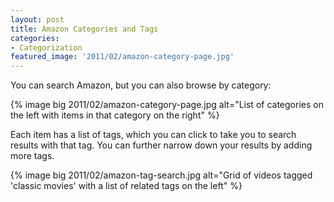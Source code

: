 ```yaml
---
layout: post
title: Amazon Categories and Tags
categories:
- Categorization
featured_image: '2011/02/amazon-category-page.jpg'
---
```

You can search Amazon, but you can also browse by category:

{% image big 2011/02/amazon-category-page.jpg alt="List of categories on the left with items in that category on the right" %}

Each item has a list of tags, which you can click to take you to search results with that tag. You can further narrow down your results by adding more tags.

{% image big 2011/02/amazon-tag-search.jpg alt="Grid of videos tagged 'classic movies' with a list of related tags on the left" %}